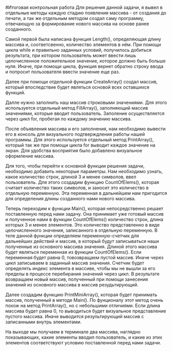 #Итоговая контрольная работа
Для решения данной задачи, я вывел в отдельные методы каждую стадию появления массива - от создания до печати, а так же отдельным методом создал саму программу, отвечающую за формирование нового массива на основе ранее созданного.

Самой первой была написана функция Length(), определяющая длину массива и, соответсвенно, количество элементов в нём. При помощи цикла while и правильно заданных условий, получилось добиться результата, при котором пользователь может ввести лишь целочисленное положительное значение, которое должно быть больше нуля. Иначе, при помощи цикла, функция вернет обратно строку ввода и попросит пользователя ввести значение еще раз.

Далее при помощи отдельной функции CreateArray() создал массив, который впоследствие будет являться основой всех оставшихся функций.

Далле нужно заполнить наш массив строковыми значениями. Для этого используется отдельный метод FillArray(), заполняющий массив значениями, которые вводит пользователь. Заполение осуществляется через цикл for, пробегая по каждому значению массива.

После объявления массива и его заполнения, нам необходимо вывести его в консоль для визуального подтверждления работы нашей программы. Для этого используется отдельный метод PrintArray(), который так же при помощи цикла for выводит каждое значение на экран. Для удобства восприятия было добавлено визуальное оформление массива.

Для того, чтобы перейти к основной функции решения задачи,
необходимо добавить некоторые параметры. Нам необходимо узнать,
какое количество строк, длиной 3 и менее символов, ввел 
пользователь. Для этого создадим функцию CountOfElems(), которая
считает количество таких символов, и заносит это количество в отдельную переменную. Эта переменная в дальнейшем нам пригодится для определения длины созданного нами нового массива.

Теперь переходим к функции Main(), которая непосредственно решает поставленную перед нами задачу. Она принимает уже готовый массив и полученное нами в функции CountOfElems() количество строк, длина которых 3 и менее элементов. Это количество представленно в виде целочисленного значения, записанного в отдельную переменную. В теле данной функции определяем переменную-счетчик для дальнейших действий и массив, в который будут записываться наши полученные из основного массива значения.
Длиной этого массива будет являться переменная из функции CountOfElems(). Если переменная будет равна 0, товозвращаем пустой массив. Иначе через цикл записываем в заданный массив значения. Счетчик будет определять индекс элемента в массиве, чтобы мы не вышли за его пределы в процессе перебирания значений через цикл. В результате возвращаем новый массив, полученный при помощи занесения значений из основного массива в массив резудьтирующий.

Далее создадим функцию PrintMiniArray(), которая будет принимать массив, полученный в методе Main(). По фунционалу этот метод очень похож на метод PrintArray(), но с небольшими отличиями. Если длина массива будет равна 0, то выводиться будет визуальное представление пустого массива. Иначе выводится результирующий массив с записанными внутрь элементами.

На выходе мы получаем в терминале два массива, наглядно показывающих, какие элементы вводил пользователь, и какие из этих элементов соответствуют условию поставленной перед нами задачи.
